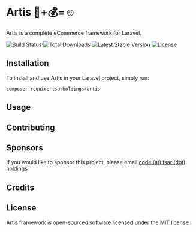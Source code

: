 # Artis :postbox:+:moneybag:=:relaxed:
Artis is a complete eCommerce framework for Laravel.
<p>
<a href="https://travis-ci.org/tsarholdings/artis"><img src="https://travis-ci.org/tsarholdings/artis.svg" alt="Build Status"></a>
<a href="https://packagist.org/packages/tsarholdings/artis"><img src="https://poser.pugx.org/tsarholdings/artis/d/total" alt="Total Downloads"></a>
<a href="https://packagist.org/packages/tsarholdings/artis"><img src="https://poser.pugx.org/tsarholdings/artis/v/stable" alt="Latest Stable Version"></a>
<a href="https://packagist.org/packages/tsarholdings/artis"><img src="https://poser.pugx.org/tsarholdings/artis/license" alt="License"></a>
</p>

## Installation

To install and use Artis in your Laravel project, simply run:
```
composer require tsarholdings/artis
```

## Usage

## Contributing

## Sponsors
If you would like to sponsor this project, please email [code (at) tsar (dot) holdings](mailto:code@tsar.holdings?subject=Artis/Sponsor).

## Credits

## License
Artis framework is open-sourced software licensed under the MIT license.
